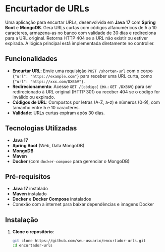 # Encurtador de URLs

Uma aplicação para encurtar URLs, desenvolvida em **Java 17** com **Spring Boot** e **MongoDB**. Gera URLs curtas com códigos alfanuméricos de 5 a 10 caracteres, armazena-as no banco com validade de 30 dias e redireciona para a URL original. Retorna HTTP 404 se a URL não existir ou estiver expirada. A lógica principal está implementada diretamente no controller.

## Funcionalidades

- **Encurtar URL**: Envie uma requisição `POST /shorten-url` com o corpo `{"url": "https://example.com"}` para receber uma URL curta, como `{"url": "https://xxx.com/DXB6V"}`.
- **Redirecionamento**: Acesse `GET /[código]` (ex.: `GET /DXB6V`) para ser redirecionado à URL original (HTTP 301) ou receber 404 se o código for inválido ou expirado.
- **Códigos de URL**: Compostos por letras (A-Z, a-z) e números (0-9), com tamanho entre 5 e 10 caracteres.
- **Validade**: URLs curtas expiram após 30 dias.

## Tecnologias Utilizadas

- **Java 17**
- **Spring Boot** (Web, Data MongoDB)
- **MongoDB**
- **Maven**
- **Docker** (com `docker-compose` para gerenciar o MongoDB)

## Pré-requisitos

- **Java 17** instalado
- **Maven** instalado
- **Docker** e **Docker Compose** instalados
- Conexão com a internet para baixar dependências e imagens Docker

## Instalação

1. **Clone o repositório**:
   ```bash
   git clone https://github.com/seu-usuario/encurtador-urls.git
   cd encurtador-urls
   
